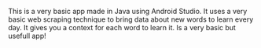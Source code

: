 This is a very basic app made in Java using Android Studio. It uses a very basic web scraping technique to bring data about new words to learn every day. It gives you a context for each word to learn it. Is a very basic but usefull app!
